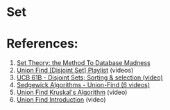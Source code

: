# Set

# References:

1. [Set Theory: the Method To Database Madness](https://medium.com/basecs/set-theory-the-method-to-database-madness-5ec4b4f05d79)
2. [Union Find [Disjoint Set] Playlist](https://www.youtube.com/playlist?list=PLDV1Zeh2NRsBI1C-mR6ZhHTyfoEJWlxvq) (videos)
3. [UCB 61B - Disjoint Sets; Sorting & selection (video)](https://archive.org/details/ucberkeley_webcast_MAEGXTwmUsI)
4. [Sedgewick Algorithms - Union-Find (6 videos)](https://www.youtube.com/watch?v=8mYfZeHtdNc&list=PLe-ggMe31CTexoNYnMhbHaWhQ0dvcy43t)
5. [Union Find Kruskal's Algorithm](https://www.youtube.com/watch?v=JZBQLXgSGfs) (video)
6. [Union Find Introduction](https://www.youtube.com/watch?v=ibjEGG7ylHk) (video)